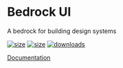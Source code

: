 # Bedrock UI

A bedrock for building design systems

[![size](https://badgen.net/npm/license/@bedrock-ui/core)](https://badgen.net/npm/license/@bedrock-ui/core)
[![size](https://badgen.net/bundlephobia/minzip/@bedrock-ui/core@latest)](https://badgen.net/bundlephobia/minzip/@bedrock-ui/core@latest)
[![downloads](https://badgen.net/npm/dt/@bedrock-ui/core)](https://badgen.net/npm/dt/@bedrock-ui/core)

[Documentation](https://bedrock-ui.github.io/bedrock-ui/)

